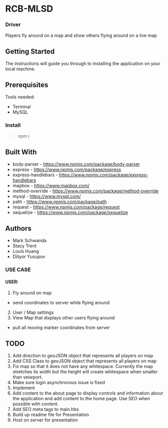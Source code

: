 # RCB-MLSD #

### Driver ###
Players fly around on a map and show others flying around on a live map

## Getting Started ##
The instructions will guide you through to installing the application on your local machine.

## Prerequisites ##
Tools needed:
* Terminal
* MySQL

### Install ###
> npm i 
>
## Built With ##

* body-parser - https://www.npmjs.com/package/body-parser
* express - https://www.npmjs.com/package/express
* express-handlebars - https://www.npmjs.com/package/express-handlebars
* mapbox - https://www.mapbox.com/
* method-override - https://www.npmjs.com/package/method-override
* mysql - https://www.mysql.com/
* path - https://www.npmjs.com/package/path
* request - https://www.npmjs.com/package/request
* sequelize - https://www.npmjs.com/package/sequelize

## Authors ##

* Mark Schwanda
* Stacy Trent
* Louis Huang
* Diliyor Yusupov

### USE CASE ###
#### USER: ####
1. Fly around on map
  * send coordinates to server while flying around
2. User / Map settings
3. View Map that displays other users flying around
  * pull all moving marker coordinates from server

## TODO ##
1. Add direction to geoJSON object that represents all players on map
2. Add CSS Class to geoJSON object that represents all players on map
3. Fix map so that it does not have any whitespace. Currently the map stretches its width but the height will create whitespace when smaller than veiwport.
4. Make sure login asynchronous issue is fixed
5. Implement
6. Add content to the about page to display controls and information about the application and add content to the home page. Use SEO when possible with content.
7. Add SEO meta tags to main.hbs
8. Build up readme file for Presentation
9. Host on server for presentation
